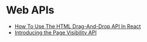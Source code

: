 # Web APIs

- [How To Use The HTML Drag-And-Drop API In React](https://www.smashingmagazine.com/2020/02/html-drag-drop-api-react/)
- [Introducing the Page Visibility API](https://levelup.gitconnected.com/introducing-the-page-visibility-api-2fe50ee3dcfa)
